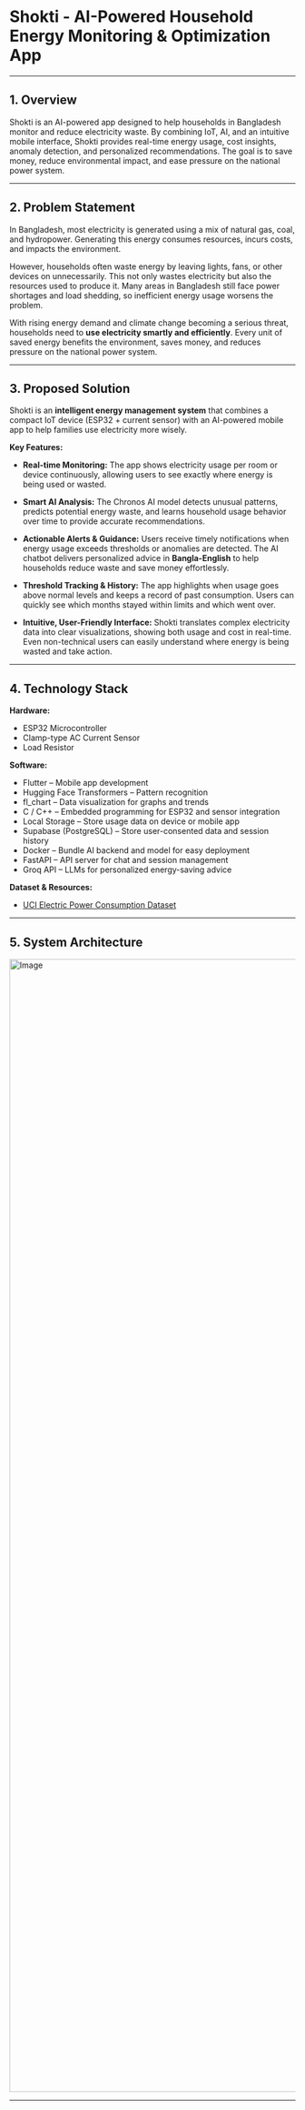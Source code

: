 # Shokti - AI-Powered Household Energy Monitoring & Optimization App

---

## 1. Overview

Shokti is an AI-powered app designed to help households in Bangladesh monitor and reduce electricity waste. By combining IoT, AI, and an intuitive mobile interface, Shokti provides real-time energy usage, cost insights, anomaly detection, and personalized recommendations. The goal is to save money, reduce environmental impact, and ease pressure on the national power system.

---

## 2. Problem Statement
In Bangladesh, most electricity is generated using a mix of natural gas, coal, and hydropower. Generating this energy consumes resources, incurs costs, and impacts the environment.  

However, households often waste energy by leaving lights, fans, or other devices on unnecessarily. This not only wastes electricity but also the resources used to produce it. Many areas in Bangladesh still face power shortages and load shedding, so inefficient energy usage worsens the problem.  

With rising energy demand and climate change becoming a serious threat, households need to **use electricity smartly and efficiently**. Every unit of saved energy benefits the environment, saves money, and reduces pressure on the national power system.

---

## 3. Proposed Solution
Shokti is an **intelligent energy management system** that combines a compact IoT device (ESP32 + current sensor) with an AI-powered mobile app to help families use electricity more wisely.

**Key Features:**

- **Real-time Monitoring:** The app shows electricity usage per room or device continuously, allowing users to see exactly where energy is being used or wasted.

- **Smart AI Analysis:** The Chronos AI model detects unusual patterns, predicts potential energy waste, and learns household usage behavior over time to provide accurate recommendations.

- **Actionable Alerts & Guidance:** Users receive timely notifications when energy usage exceeds thresholds or anomalies are detected. The AI chatbot delivers personalized advice in **Bangla-English** to help households reduce waste and save money effortlessly.

- **Threshold Tracking & History:** The app highlights when usage goes above normal levels and keeps a record of past consumption. Users can quickly see which months stayed within limits and which went over.

- **Intuitive, User-Friendly Interface:** Shokti translates complex electricity data into clear visualizations, showing both usage and cost in real-time. Even non-technical users can easily understand where energy is being wasted and take action.

---

## 4. Technology Stack

**Hardware:**
- ESP32 Microcontroller  
- Clamp-type AC Current Sensor  
- Load Resistor  

**Software:**
- Flutter – Mobile app development  
- Hugging Face Transformers – Pattern recognition  
- fl_chart – Data visualization for graphs and trends  
- C / C++ – Embedded programming for ESP32 and sensor integration  
- Local Storage – Store usage data on device or mobile app  
- Supabase (PostgreSQL) – Store user-consented data and session history  
- Docker – Bundle AI backend and model for easy deployment  
- FastAPI – API server for chat and session management  
- Groq API – LLMs for personalized energy-saving advice  

**Dataset & Resources:**
- [UCI Electric Power Consumption Dataset](https://www.kaggle.com/datasets/uciml/electric-power-consumption-data-set)

---

## 5. System Architecture
<img width="3805" height="1993" alt="Image" src="https://github.com/user-attachments/assets/1d750660-7952-4c08-9954-fe8beda7a476" />

---


